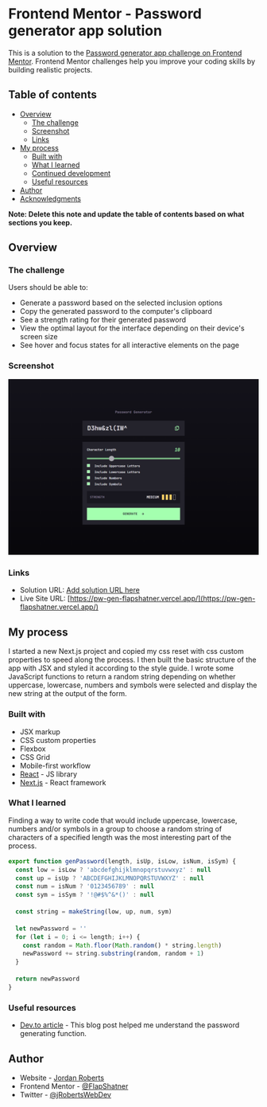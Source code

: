 # Frontend Mentor - Password generator app solution

This is a solution to the [Password generator app challenge on Frontend Mentor](https://www.frontendmentor.io/challenges/password-generator-app-Mr8CLycqjh). Frontend Mentor challenges help you improve your coding skills by building realistic projects. 

## Table of contents

- [Overview](#overview)
  - [The challenge](#the-challenge)
  - [Screenshot](#screenshot)
  - [Links](#links)
- [My process](#my-process)
  - [Built with](#built-with)
  - [What I learned](#what-i-learned)
  - [Continued development](#continued-development)
  - [Useful resources](#useful-resources)
- [Author](#author)
- [Acknowledgments](#acknowledgments)

**Note: Delete this note and update the table of contents based on what sections you keep.**

## Overview

### The challenge

Users should be able to:

- Generate a password based on the selected inclusion options
- Copy the generated password to the computer's clipboard
- See a strength rating for their generated password
- View the optimal layout for the interface depending on their device's screen size
- See hover and focus states for all interactive elements on the page

### Screenshot

![](./pw.png)



### Links

- Solution URL: [Add solution URL here](https://your-solution-url.com)
- Live Site URL: [https://pw-gen-flapshatner.vercel.app/](https://pw-gen-flapshatner.vercel.app/)

## My process

I started a new Next.js project and copied my css reset with css custom properties to speed along the process. I then built the basic structure of the app with JSX and styled it according to the style guide. I wrote some JavaScript functions to return a random string depending on whether uppercase, lowercase, numbers and symbols were selected and display the new string at the output of the form. 


### Built with

- JSX markup
- CSS custom properties
- Flexbox
- CSS Grid
- Mobile-first workflow
- [React](https://reactjs.org/) - JS library
- [Next.js](https://nextjs.org/) - React framework



### What I learned

Finding a way to write code that would include uppercase, lowercase, numbers and/or symbols in a group to choose a random string of characters of a specified length was the most interesting part of the process.


```js
export function genPassword(length, isUp, isLow, isNum, isSym) {
  const low = isLow ? 'abcdefghijklmnopqrstuvwxyz' : null
  const up = isUp ? 'ABCDEFGHIJKLMNOPQRSTUVWXYZ' : null
  const num = isNum ? '0123456789' : null
  const sym = isSym ? '!@#$%^&*()' : null

  const string = makeString(low, up, num, sym)

  let newPassword = ''
  for (let i = 0; i <= length; i++) {
    const random = Math.floor(Math.random() * string.length)
    newPassword += string.substring(random, random + 1)
  }

  return newPassword
}
```



### Useful resources

- [Dev.to article](https://dev.to/code_mystery/random-password-generator-using-javascript-6a) - This blog post helped me understand the password generating function.




## Author

- Website - [Jordan Roberts](https://www.jroberts.dev/)
- Frontend Mentor - [@FlapShatner](https://www.frontendmentor.io/profile/FlapShatner)
- Twitter - [@jRobertsWebDev](https://twitter.com/jRobertsWebDev)

